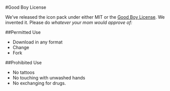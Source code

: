 #Good Boy License

We’ve released the icon pack under either MIT or the [Good Boy License](http://icons8.com/good-boy-license/). We invented it. Please do _whatever your mom would approve of:_

##Permitted Use

* Download in any format
* Change
* Fork

##Prohibited Use

* No tattoos
* No touching with unwashed hands
* No exchanging for drugs.
